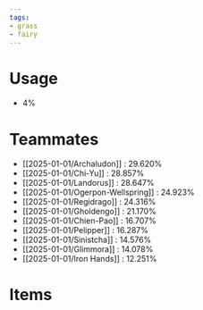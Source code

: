 ```yaml
---
tags:
- grass
- fairy
---
```

# Usage
- 4%
# Teammates
- [[2025-01-01/Archaludon]] : 29.620%
- [[2025-01-01/Chi-Yu]] : 28.857%
- [[2025-01-01/Landorus]] : 28.647%
- [[2025-01-01/Ogerpon-Wellspring]] : 24.923%
- [[2025-01-01/Regidrago]] : 24.316%
- [[2025-01-01/Gholdengo]] : 21.170%
- [[2025-01-01/Chien-Pao]] : 16.707%
- [[2025-01-01/Pelipper]] : 16.287%
- [[2025-01-01/Sinistcha]] : 14.576%
- [[2025-01-01/Glimmora]] : 14.078%
- [[2025-01-01/Iron Hands]] : 12.251%
# Items